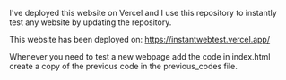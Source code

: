 I've deployed this website on Vercel and I use this repository to instantly test any website by updating the repository.

This website has been deployed on: https://instantwebtest.vercel.app/

Whenever you need to test a new webpage add the code in index.html create a copy of the previous code in the previous_codes file.
